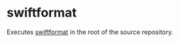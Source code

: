 # swiftformat

Executes [swiftformat](https://github.com/nicklockwood/SwiftFormat) in the root of the source repository.
